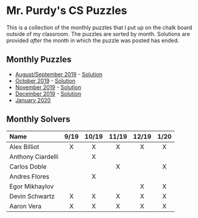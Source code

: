 # Mr. Purdy's CS Puzzles

This is a collection of the monthly puzzles that I put up on the chalk board outside of my classroom.  The puzzles are sorted by month.  Solutions are provided *after* the month in which the puzzle was posted has ended.  

## Monthly Puzzles
* [August/September 2019](./Puzzles/2019-09/README.md) - [Solution](./Puzzles/2019-09/SOLUTION.md)
* [October 2019](./Puzzles/2019-10/README.md) - [Solution](./Puzzles/2019-10/SOLUTION.md)
* [November 2019](./Puzzles/2019-11/README.md) - [Solution](./Puzzles/2019-11/SOLUTION.md)
* [December 2019](./Puzzles/2019-12/README.md) - [Solution](./Puzzles/2019-12/SOLUTION.md)
* [January 2020](./Puzzles/2020-01/README.md)


## Monthly Solvers

|     Name    | 9/19 | 10/19 | 11/19 | 12/19 | 1/20 | 
|:--          |:-:   |:-:    |:-:    |:-:    |:-:   |
|Alex Billiot |    X |     X |     X |     X |    X |
|Anthony Ciardelli | | X     |       |       |      |
|Carlos Doble |      |       |    X  |       |    X |
|Andres Flores|      |  X    |       |       |      |
|Egor Mikhaylov|     |       |       |  X    |   X  |
|Devin Schwartz| X   |  X    |  X    |  X    |  X   |
|Aaron Vera    | X   | X     | X     |  X    |  X   |
